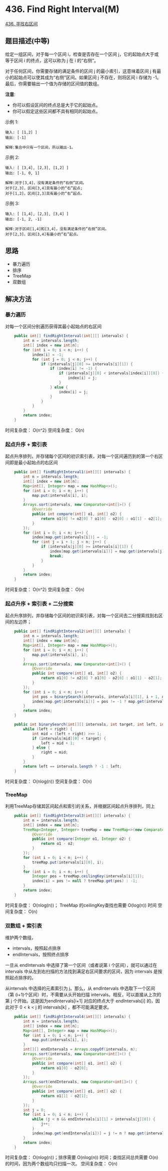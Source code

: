 
# 436. Find Right Interval(M)

[436. 寻找右区间](https://leetcode-cn.com/problems/find-right-interval/)

## 题目描述(中等)

给定一组区间，对于每一个区间 i，检查是否存在一个区间 j，它的起始点大于或等于区间 i 的终点，这可以称为 j 在 i 的“右侧”。

对于任何区间，你需要存储的满足条件的区间 j 的最小索引，这意味着区间 j 有最小的起始点可以使其成为“右侧”区间。如果区间 j 不存在，则将区间 i 存储为 -1。最后，你需要输出一个值为存储的区间值的数组。

**注意**:
- 你可以假设区间的终点总是大于它的起始点。
- 你可以假定这些区间都不具有相同的起始点。

示例 1:
```
输入: [ [1,2] ]
输出: [-1]

解释:集合中只有一个区间，所以输出-1。
```
示例 2:
```
输入: [ [3,4], [2,3], [1,2] ]
输出: [-1, 0, 1]

解释:对于[3,4]，没有满足条件的“右侧”区间。
对于[2,3]，区间[3,4]具有最小的“右”起点;
对于[1,2]，区间[2,3]具有最小的“右”起点。
```

示例 3:
```
输入: [ [1,4], [2,3], [3,4] ]
输出: [-1, 2, -1]

解释:对于区间[1,4]和[3,4]，没有满足条件的“右侧”区间。
对于[2,3]，区间[3,4]有最小的“右”起点。
```

## 思路

- 暴力遍历
- 排序
- TreeMap
- 双数组

## 解决方法

### 暴力遍历

对每一个区间分别遍历获得其最小起始点的右区间

```java
    public int[] findRightInterval(int[][] intervals) {
        int n = intervals.length;
        int[] index = new int[n];
        for (int i = 0; i < n; i++) {
            index[i] = -1;
            for (int j = 0; j < n; j++) {
                if (intervals[j][0] >= intervals[i][1]) {
                    if (index[i] != -1) {
                        if (intervals[j][0] < intervals[index[i]][0]) {
                            index[i] = j;
                        }
                    } else {
                        index[i] = j;
                    }
                }
            }
        }
        return index;
    }

```

时间复杂度： O(n^2)
空间复杂度： O(n)

### 起点升序 + 索引表

起点升序排列，并存储每个区间的初识索引表，对每一个区间遍历到的第一个右区间即是最小起始点的右区间

```java
    public int[] findRightInterval1(int[][] intervals) {
        int n = intervals.length;
        int[] index = new int[n];
        Map<int[], Integer> map = new HashMap<>();
        for (int i = 0; i < n; i++) {
            map.put(intervals[i], i);
        }
        Arrays.sort(intervals, new Comparator<int[]>() {
            @Override
            public int compare(int[] o1, int[] o2) {
                return o1[0] != o2[0] ? o1[0] - o2[0] : o1[1] - o2[1];
            }
        });
        for (int i = 0; i < n; i++) {
            index[map.get(intervals[i])] = -1;
            for (int j = i + 1; j < n; j++) {
                if (intervals[j][0] >= intervals[i][1]) {
                    index[map.get(intervals[i])] = map.get(intervals[j]);
                    break;
                }
            }
        }
        return index;
    }
```

时间复杂度： O(n^2)
空间复杂度： O(n)

### 起点升序 + 索引表 + 二分搜索

起点升序排列，并存储每个区间的初识索引表，对每一个区间去二分搜索找到右区间的左边界；

```java
    public int[] findRightInterval2(int[][] intervals) {
        int n = intervals.length;
        int[] index = new int[n];
        Map<int[], Integer> map = new HashMap<>();
        for (int i = 0; i < n; i++) {
            map.put(intervals[i], i);
        }
        Arrays.sort(intervals, new Comparator<int[]>() {
            @Override
            public int compare(int[] o1, int[] o2) {
                return o1[0] != o2[0] ? o1[0] - o2[0] : o1[1] - o2[1];
            }
        });
        for (int i = 0; i < n; i++) {
            int pos = binarySearch(intervals, intervals[i][1], i + 1, n);
            index[map.get(intervals[i])] = pos != -1 ? map.get(intervals[pos]) : -1;
        }
        return index;
    }

    public int binarySearch(int[][] intervals, int target, int left, int right) {
        while (left < right) {
            int mid = (left + right) >>> 1;
            if (intervals[mid][0] < target) {
                left = mid + 1;
            } else {
                right = mid;
            }
        }
        return left == intervals.length ? -1 : left;
    }
```

时间复杂度： O(nlog(n))
空间复杂度： O(n)


### TreeMap

利用TreeMap存储其区间起点和索引的关系，并根据区间起点升序排列，同上

```java
    public int[] findRightInterval3(int[][] intervals) {
        int n = intervals.length;
        int[] index = new int[n];
        TreeMap<Integer, Integer> treeMap = new TreeMap<>(new Comparator<Integer>() {
            @Override
            public int compare(Integer o1, Integer o2) {
                return o1 - o2;
            }
        });
        for (int i = 0; i < n; i++) {
            treeMap.put(intervals[i][0], i);
        }
        for (int i = 0; i < n; i++) {
            Integer pos = treeMap.ceilingKey(intervals[i][1]);
            index[i] = pos != null ? treeMap.get(pos) : -1;
        }
        return index;
    }
```

时间复杂度： O(nlog(n))； TreeMap 的ceilingKey查找也需要 O(log(n)) 时间
空间复杂度： O(n)

### 双数组 + 索引表

维护两个数组，
- intervals，按照起点排序
- endIntervals，按照终点排序

一旦从 endIntervals 中选择了第一个区间（或者说第 i 个区间），就可以通过在 intervals 中从左到右扫描的方法找到满足右区间要求的区间，因为 intervals 是按照起点排序的。

从intervals 中选择的元素索引为 j。那么，从 endIntervals 中选取下一个区间（第 (i+1)个区间）时，不需要从头开始扫描 intervals。相反，可以直接从上次的第 j 个开始。这是因为endIntervals[i+1] 对应的终点大于 endIntervals[i] 的，因此对于 0 < k < j 的 intervals[k] ，都不可能满足要求。



```java
    public int[] findRightInterval4(int[][] intervals) {
        int n = intervals.length;
        int[] index = new int[n];
        Map<int[], Integer> map = new HashMap<>();
        for (int i = 0; i < n; i++) {
            map.put(intervals[i], i);
        }
        int[][] endIntervals = Arrays.copyOf(intervals, n);
        Arrays.sort(intervals, new Comparator<int[]>() {
            @Override
            public int compare(int[] o1, int[] o2) {
                return o1[0] - o2[0];
            }
        });
        Arrays.sort(endIntervals, new Comparator<int[]>() {
            @Override
            public int compare(int[] o1, int[] o2) {
                return o1[1] - o2[1];
            }
        });
        int j = 0;
        for (int i = 0; i < n; i++) {
            while (j < n && endIntervals[i][1] > intervals[j][0]) {
                j++;
            }
            index[map.get(endIntervals[i])] = j != n ? map.get(intervals[j]) : -1;
        }
        return index;
    }
```

时间复杂度： O(nlog(n))；排序需要 O(nlog(n)) 时间；查找区间总共需要 O(n) 的时间，因为两个数组均只扫描一次。
空间复杂度： O(n)